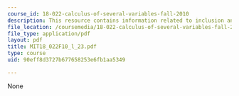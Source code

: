 ```yaml
---
course_id: 18-022-calculus-of-several-variables-fall-2010
description: This resource contains information related to inclusion and exclusion.
file_location: /coursemedia/18-022-calculus-of-several-variables-fall-2010/90eff8d3727b677658253e6fb1aa5349_MIT18_022F10_l_23.pdf
file_type: application/pdf
layout: pdf
title: MIT18_022F10_l_23.pdf
type: course
uid: 90eff8d3727b677658253e6fb1aa5349

---
```

None